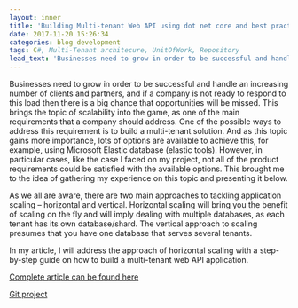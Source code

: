 ```yaml
---
layout: inner
title: 'Building Multi-tenant Web API using dot net core and best practices (Tutorial)'
date: 2017-11-20 15:26:34
categories: blog development
tags: C#, Multi-Tenant architecure, UnitOfWork, Repository
lead_text: 'Businesses need to grow in order to be successful and handle an increasing number of clients and partners, and if a company is not ready to respond to this load then there is a big chance that opportunities will be missed.'
---
```


Businesses need to grow in order to be successful and handle an increasing number of clients and partners, and if a company is not ready to respond to this load then there is a big chance that opportunities will be missed. This brings the topic of scalability into the game, as one of the main requirements that a company should address. One of the possible ways to address this requirement is to build a multi-tenant solution. And as this topic gains more importance, lots of options are available to achieve this, for example, using Microsoft Elastic database (elastic tools). However, in particular cases, like the case I faced on my project, not all of the product requirements could be satisfied with the available options. This brought me to the idea of gathering my experience on this topic and presenting it below.

As we all are aware, there are two main approaches to tackling application scaling – horizontal and vertical. Horizontal scaling will bring you the benefit of scaling on the fly and will imply dealing with multiple databases, as each tenant has its own database/shard. The vertical approach to scaling presumes that you have one database that serves several tenants.

In my article, I will address the approach of horizontal scaling with a step-by-step guide on how to build a multi-tenant web API application.

[Complete article can be found here](https://dzone.com/articles/multi-tenant-api-based-on-swagger-entity-framework-1 "Complete article can be found here")

[Git project](https://github.com/Boriszn/DeviceManager.Api "Git project")